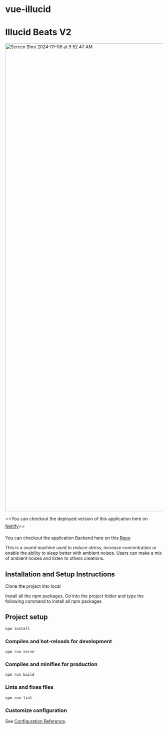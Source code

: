 # vue-illucid
# Illucid Beats V2
<img width="1490" alt="Screen Shot 2024-01-08 at 9 52 47 AM" src="https://github.com/diana2341/vue-illucid/assets/59631643/c24da8c3-f037-487b-800b-577f657f98b8">


⭐️⭐️You can checkout the deployed version of this application here on [Netlify](https://illucidbeats.netlify.app/#/)⭐️⭐️

You can checkout the application Backend here on this [Repo](https://github.com/diana2341/mongo-illucid) 


This is a sound machine used to reduce stress, increase concentration or enable the ability to sleep better with ambient noises. Users can make a mix of ambient noises and listen to others creations.
## Installation and Setup Instructions
Clone the project into local

Install all the npm packages. Go into the project folder and type the following command to install all npm packages
 

## Project setup
```
npm install
```

### Compiles and hot-reloads for development
```
npm run serve
```

### Compiles and minifies for production
```
npm run build
```

### Lints and fixes files
```
npm run lint
```

### Customize configuration
See [Configuration Reference](https://cli.vuejs.org/config/).


